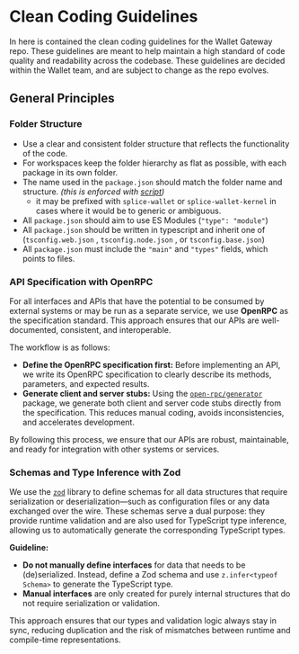 # Clean Coding Guidelines

In here is contained the clean coding guidelines for the Wallet Gateway repo.
These guidelines are meant to help maintain a high standard of code quality and readability across the codebase.
These guidelines are decided within the Wallet team, and are subject to change as the repo evolves.

## General Principles

### Folder Structure

- Use a clear and consistent folder structure that reflects the functionality of the code.
- For workspaces keep the folder hierarchy as flat as possible, with each package in its own folder.
- The name used in the `package.json` should match the folder name and structure. _(this is enforced with [script](../scripts/src/clean-coding.ts))_
    - it may be prefixed with `splice-wallet` or `splice-wallet-kernel` in cases where it would be to generic or ambiguous.
- All `package.json` should aim to use ES Modules (`"type": "module"`)
- All `package.json` should be written in typescript and inherit one of (`tsconfig.web.json` , `tsconfig.node.json` , or `tsconfig.base.json`)
- All `package.json` must include the `"main"` and `"types"` fields, which points to files.

### API Specification with OpenRPC

For all interfaces and APIs that have the potential to be consumed by external systems or may be run as a separate service, we use **OpenRPC** as the specification standard.
This approach ensures that our APIs are well-documented, consistent, and interoperable.

The workflow is as follows:

- **Define the OpenRPC specification first:** Before implementing an API, we write its OpenRPC specification to clearly describe its methods, parameters, and expected results.
- **Generate client and server stubs:** Using the [`open-rpc/generator`](https://github.com/open-rpc/generator) package, we generate both client and server code stubs directly from the specification. This reduces manual coding, avoids inconsistencies, and accelerates development.

By following this process, we ensure that our APIs are robust, maintainable, and ready for integration with other systems or services.

### Schemas and Type Inference with Zod

We use the [`zod`](https://github.com/colinhacks/zod) library to define schemas for all data structures that require serialization or deserialization—such as configuration files or any data exchanged over the wire.
These schemas serve a dual purpose: they provide runtime validation and are also used for TypeScript type inference, allowing us to automatically generate the corresponding TypeScript types.

**Guideline:**

- **Do not manually define interfaces** for data that needs to be (de)serialized. Instead, define a Zod schema and use `z.infer<typeof Schema>` to generate the TypeScript type.
- **Manual interfaces** are only created for purely internal structures that do not require serialization or validation.

This approach ensures that our types and validation logic always stay in sync, reducing duplication and the risk of mismatches between runtime and compile-time representations.

